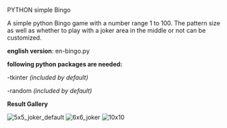PYTHON simple Bingo

A simple python Bingo game with a number range 1 to 100. The pattern size as well as whether to play with a joker area in the middle or not can be customized.

**english version**: en-bingo.py

**following python packages are needed:**

-tkinter _(included by default)_

-random _(included by default)_

**Result Gallery**

![5x5_joker_default](https://github.com/user-attachments/assets/7bf021b0-776e-46a0-878f-87655c17b6f2)
![6x6_joker](https://github.com/user-attachments/assets/2ec2db5c-ab41-44ca-946c-b174ec3b8be0)
![10x10](https://github.com/user-attachments/assets/ffa073d8-c4a0-4730-b764-bed564bd7101)
